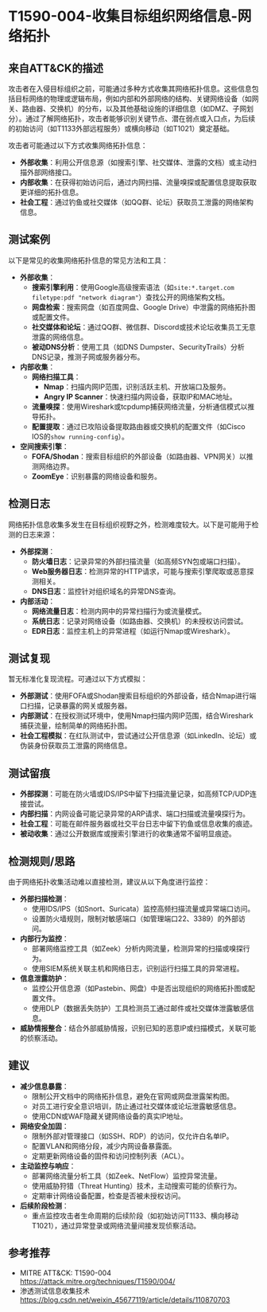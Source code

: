 # T1590-004-收集目标组织网络信息-网络拓扑

## 来自ATT&CK的描述

攻击者在入侵目标组织之前，可能通过多种方式收集其网络拓扑信息。这些信息包括目标网络的物理或逻辑布局，例如内部和外部网络的结构、关键网络设备（如网关、路由器、交换机）的分布，以及其他基础设施的详细信息（如DMZ、子网划分）。通过了解网络拓扑，攻击者能够识别关键节点、潜在弱点或入口点，为后续的初始访问（如T1133外部远程服务）或横向移动（如T1021）奠定基础。

攻击者可能通过以下方式收集网络拓扑信息：
- **外部收集**：利用公开信息源（如搜索引擎、社交媒体、泄露的文档）或主动扫描外部网络接口。
- **内部收集**：在获得初始访问后，通过内网扫描、流量嗅探或配置信息提取获取更详细的拓扑信息。
- **社会工程**：通过钓鱼或社交媒体（如QQ群、论坛）获取员工泄露的网络架构信息。

## 测试案例

以下是常见的收集网络拓扑信息的常见方法和工具：
- **外部收集**：
  - **搜索引擎利用**：使用Google高级搜索语法（如`site:*.target.com filetype:pdf "network diagram"`）查找公开的网络架构文档。
  - **网盘检索**：搜索网盘（如百度网盘、Google Drive）中泄露的网络拓扑图或配置文件。
  - **社交媒体和论坛**：通过QQ群、微信群、Discord或技术论坛收集员工无意泄露的网络信息。
  - **被动DNS分析**：使用工具（如DNS Dumpster、SecurityTrails）分析DNS记录，推测子网或服务器分布。
- **内部收集**：
  - **网络扫描工具**：
    - **Nmap**：扫描内网IP范围，识别活跃主机、开放端口及服务。
    - **Angry IP Scanner**：快速扫描内网设备，获取IP和MAC地址。
  - **流量嗅探**：使用Wireshark或tcpdump捕获网络流量，分析通信模式以推导拓扑。
  - **配置提取**：通过已攻陷设备提取路由器或交换机的配置文件（如Cisco IOS的`show running-config`）。
- **空间搜索引擎**：
  - **FOFA/Shodan**：搜索目标组织的外部设备（如路由器、VPN网关）以推测网络边界。
  - **ZoomEye**：识别暴露的网络设备和服务。

## 检测日志

网络拓扑信息收集多发生在目标组织视野之外，检测难度较大。以下是可能用于检测的日志来源：
- **外部探测**：
  - **防火墙日志**：记录异常的外部扫描流量（如高频SYN包或端口扫描）。
  - **Web服务器日志**：检测异常的HTTP请求，可能与搜索引擎爬取或恶意探测相关。
  - **DNS日志**：监控针对组织域名的异常DNS查询。
- **内部活动**：
  - **网络流量日志**：检测内网中的异常扫描行为或流量模式。
  - **系统日志**：记录对网络设备（如路由器、交换机）的未授权访问尝试。
  - **EDR日志**：监控主机上的异常进程（如运行Nmap或Wireshark）。

## 测试复现

暂无标准化复现流程。可通过以下方式模拟：
- **外部测试**：使用FOFA或Shodan搜索目标组织的外部设备，结合Nmap进行端口扫描，记录暴露的网关或服务器。
- **内部测试**：在授权测试环境中，使用Nmap扫描内网IP范围，结合Wireshark捕获流量，绘制简单的网络拓扑图。
- **社会工程模拟**：在红队测试中，尝试通过公开信息源（如LinkedIn、论坛）或伪装身份获取员工泄露的网络信息。

## 测试留痕

- **外部探测**：可能在防火墙或IDS/IPS中留下扫描流量记录，如高频TCP/UDP连接尝试。
- **内部扫描**：内网设备可能记录异常的ARP请求、端口扫描或流量嗅探行为。
- **社会工程**：可能在邮件服务器或社交平台日志中留下钓鱼或信息收集的痕迹。
- **被动收集**：通过公开数据库或搜索引擎进行的收集通常不留明显痕迹。

## 检测规则/思路

由于网络拓扑收集活动难以直接检测，建议从以下角度进行监控：
- **外部扫描检测**：
  - 使用IDS/IPS（如Snort、Suricata）监控高频扫描流量或异常端口访问。
  - 设置防火墙规则，限制对敏感端口（如管理端口22、3389）的外部访问。
- **内部行为监控**：
  - 部署网络监控工具（如Zeek）分析内网流量，检测异常的扫描或嗅探行为。
  - 使用SIEM系统关联主机和网络日志，识别运行扫描工具的异常进程。
- **信息泄露防护**：
  - 监控公开信息源（如Pastebin、网盘）中是否出现组织的网络拓扑图或配置文件。
  - 使用DLP（数据丢失防护）工具检测员工通过邮件或社交媒体泄露敏感信息。
- **威胁情报整合**：结合外部威胁情报，识别已知的恶意IP或扫描模式，关联可能的侦察活动。

## 建议

- **减少信息暴露**：
  - 限制公开文档中的网络拓扑信息，避免在官网或网盘泄露架构图。
  - 对员工进行安全意识培训，防止通过社交媒体或论坛泄露敏感信息。
  - 使用CDN或WAF隐藏关键网络设备的真实IP地址。
- **网络安全加固**：
  - 限制外部对管理接口（如SSH、RDP）的访问，仅允许白名单IP。
  - 配置VLAN和网络分段，减少内网设备暴露面。
  - 定期更新网络设备的固件和访问控制列表（ACL）。
- **主动监控与响应**：
  - 部署网络流量分析工具（如Zeek、NetFlow）监控异常流量。
  - 使用威胁狩猎（Threat Hunting）技术，主动搜索可能的侦察行为。
  - 定期审计网络设备配置，检查是否被未授权访问。
- **后续阶段检测**：
  - 重点监控攻击者生命周期的后续阶段（如初始访问T1133、横向移动T1021），通过异常登录或网络流量间接发现侦察活动。

## 参考推荐

- MITRE ATT&CK: T1590-004  
  <https://attack.mitre.org/techniques/T1590/004/>
- 渗透测试信息收集技术  
  <https://blog.csdn.net/weixin_45677119/article/details/110870703>